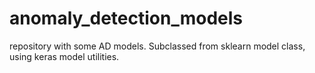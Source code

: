 # anomaly_detection_models

repository with some AD models. Subclassed from sklearn model class, using keras model utilities.
